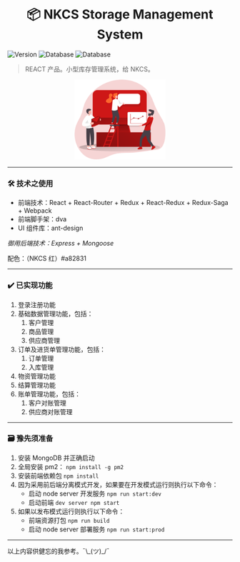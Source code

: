 <h1 align="center">📦 NKCS Storage Management System</h1>
<p>
  <img alt="Version" src="https://img.shields.io/badge/version-v17112020-blue.svg?cacheSeconds=2592000" />
  <img alt="Database" src="https://img.shields.io/badge/database-MongoDB-lightgrey" />
  <img alt="Database" src="https://img.shields.io/badge/framework-dva-orange" />
</p>


> REACT 产品。小型库存管理系统，给 NKCS。

<center><img alt="image" src="./src/assets/homepage.png" style="zoom:20%" /></center>

---

### 🛠 技术之使用

- 前端技术：React + React-Router + Redux + React-Redux + Redux-Saga + Webpack
- 前端脚手架：dva
- UI 组件库：ant-design

*御用后端技术：Express + Mongoose*

配色：（NKCS 红）#a82831

---

### ✔️ 已实现功能
1. 登录注册功能
2. 基础数据管理功能，包括：
    1. 客户管理
    2. 商品管理
    3. 供应商管理
3. 订单及进货单管理功能，包括：
    1. 订单管理
    2. 入库管理
4. 物资管理功能
5. 结算管理功能
6. 账单管理功能，包括：
    1. 客户对账管理
    2. 供应商对账管理

---

### 🗃 豫先须准备

1. 安装 MongoDB 并正确启动
2. 全局安装 pm2： `npm install -g pm2`
3. 安装前端依赖包 `npm install`
4. 因为采用前后端分离模式开发，如果要在开发模式运行则执行以下命令：
    - 启动 node server 开发服务 `npm run start:dev`
    - 启动前端 `dev server npm start`
5. 如果以发布模式运行则执行以下命令：
    - 前端资源打包 `npm run build    `
    - 启动 node server 部署服务 `npm run start:prod`

---

以上内容供健忘的我参考。¯\\_(ツ)\_/¯

